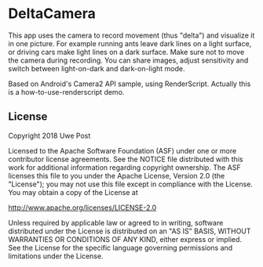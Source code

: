 
DeltaCamera
===========

This app uses the camera to record movement (thus "delta") and visualize it in one picture.
For example running ants leave dark lines on a light surface, or driving cars make light lines
on a dark surface. Make sure not to move the camera during recording.
You can share images, adjust sensitivity and switch between light-on-dark and dark-on-light mode. 

Based on Android's Camera2 API sample, using RenderScript. Actually this is a how-to-use-renderscript
demo.



License
-------

Copyright 2018 Uwe Post

Licensed to the Apache Software Foundation (ASF) under one or more contributor
license agreements.  See the NOTICE file distributed with this work for
additional information regarding copyright ownership.  The ASF licenses this
file to you under the Apache License, Version 2.0 (the "License"); you may not
use this file except in compliance with the License.  You may obtain a copy of
the License at

http://www.apache.org/licenses/LICENSE-2.0

Unless required by applicable law or agreed to in writing, software
distributed under the License is distributed on an "AS IS" BASIS, WITHOUT
WARRANTIES OR CONDITIONS OF ANY KIND, either express or implied.  See the
License for the specific language governing permissions and limitations under
the License.
